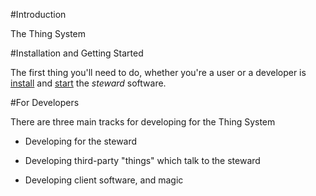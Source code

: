 #Introduction

The Thing System

#Installation and Getting Started

The first thing you'll need to do, whether you're a user or a developer is [install](User/00_Installation.md) and [start](User/02_Running.md) the _steward_ software.

#For Developers

There are three main tracks for developing for the Thing System

* Developing for the steward

* Developing third-party "things" which talk to the steward

* Developing client software, and magic
